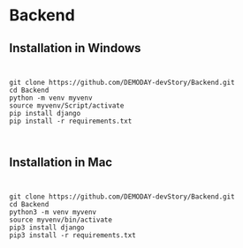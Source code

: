 # Backend
Installation in Windows
-------------------
<code>
<pre>
git clone https://github.com/DEMODAY-devStory/Backend.git
cd Backend
python -m venv myvenv
source myvenv/Script/activate
pip install django
pip install -r requirements.txt
</pre>
</code>



Installation in Mac
-------------------
<code>
<pre>
git clone https://github.com/DEMODAY-devStory/Backend.git
cd Backend
python3 -m venv myvenv
source myvenv/bin/activate
pip3 install django
pip3 install -r requirements.txt
</pre>
</code>

